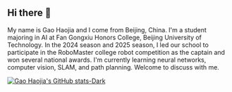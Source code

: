 ## Hi there 👋
My name is Gao Haojia and I come from Beijing, China.
I'm a student majoring in AI at Fan Gongxiu Honors College, Beijing University of Technology.
In the 2024 season and 2025 season, I led our school to participate in the RoboMaster college robot competition as the captain and won several national awards.
I'm currently learning neural networks, computer vision, SLAM, and path planning.
Welcome to discuss with me.

[![Gao Haojia's GitHub stats-Dark](https://github-readme-stats.vercel.app/api?username=gaohaojia&show_icons=true&theme=dark#gh-dark-mode-only)](https://github.com/anuraghazra/github-readme-stats#gh-dark-mode-only)
<!--
**gaohaojia/gaohaojia** is a ✨ _special_ ✨ repository because its `README.md` (this file) appears on your GitHub profile.

Here are some ideas to get you started:

- 🔭 I’m currently working on ...
- 🌱 I’m currently learning ...
- 👯 I’m looking to collaborate on ...
- 🤔 I’m looking for help with ...
- 💬 Ask me about ...
- 📫 How to reach me: ...
- 😄 Pronouns: ...
- ⚡ Fun fact: ...
-->
